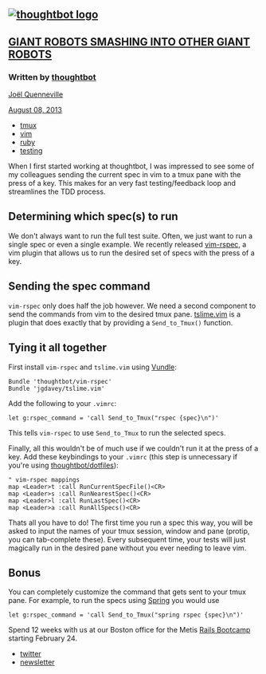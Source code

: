 [![thoughtbot logo](/images/logo.svg "Giant Robots Smashing Into Other Giant Robots")](/)
-----------------------------------------------------------------------------------------

[GIANT ROBOTS SMASHING INTO OTHER GIANT ROBOTS](/)
--------------------------------------------------

### Written by [thoughtbot](http://thoughtbot.com)

[Joël Quenneville](https://twitter.com/joelquen)

[August 08, 2013](/running-specs-from-vim-sent-to-tmux-via-tslime)

-   [tmux](/tags/tmux)
-   [vim](/tags/vim)
-   [ruby](/tags/ruby)
-   [testing](/tags/testing)

When I first started working at thoughtbot, I was impressed to see some
of my colleagues sending the current spec in vim to a tmux pane with the
press of a key. This makes for an very fast testing/feedback loop and
streamlines the TDD process.

Determining which spec(s) to run
--------------------------------

We don't always want to run the full test suite. Often, we just want to
run a single spec or even a single example. We recently released
[vim-rspec](http://robots.thoughtbot.com/running-specs-from-vim), a vim
plugin that allows us to run the desired set of specs with the press of
a key.

Sending the spec command
------------------------

`vim-rspec` only does half the job however. We need a second component
to send the commands from vim to the desired tmux pane.
[tslime.vim](https://github.com/jgdavey/tslime.vim) is a plugin that
does exactly that by providing a `Send_to_Tmux()` function.

Tying it all together
---------------------

First install `vim-rspec` and `tslime.vim` using
[Vundle](https://github.com/gmarik/vundle):

    Bundle 'thoughtbot/vim-rspec'
    Bundle 'jgdavey/tslime.vim'

Add the following to your `.vimrc`:

    let g:rspec_command = 'call Send_to_Tmux("rspec {spec}\n")'

This tells `vim-rspec` to use `Send_to_Tmux` to run the selected specs.

Finally, all this wouldn't be of much use if we couldn't run it at the
press of a key. Add these keybindings to your `.vimrc` (this step is
unnecessary if you're using
[thoughtbot/dotfiles](https://github.com/thoughtbot/dotfiles)):

    " vim-rspec mappings
    map <Leader>t :call RunCurrentSpecFile()<CR>
    map <Leader>s :call RunNearestSpec()<CR>
    map <Leader>l :call RunLastSpec()<CR>
    map <Leader>a :call RunAllSpecs()<CR>

Thats all you have to do! The first time you run a spec this way, you
will be asked to input the names of your tmux session, window and pane
(protip, you can tab-complete these). Every subsequent time, your tests
will just magically run in the desired pane without you ever needing to
leave vim.

Bonus
-----

You can completely customize the command that gets sent to your tmux
pane. For example, to run the specs using
[Spring](https://github.com/jonleighton/spring) you would use

    let g:rspec_command = 'call Send_to_Tmux("spring rspec {spec}\n")'

Spend 12 weeks with us at our Boston office for the Metis [Rails
Bootcamp](http://www.thisismetis.com/ruby-on-rails-bootcamp?utm_source=thoughtbot&utm_medium=blog&utm_campaign=footer)
starting February 24.

-   [twitter](http://twitter.com/thoughtbot)
-   [newsletter](http://tinyletter.com/thoughtbot)

